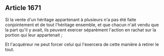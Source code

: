 Article 1671
----
Si la vente d'un héritage appartenant à plusieurs n'a pas été faite
conjointement et de tout l'héritage ensemble, et que chacun n'ait vendu que la
part qu'il y avait, ils peuvent exercer séparément l'action en rachat sur la
portion qui leur appartenait ;

Et l'acquéreur ne peut forcer celui qui l'exercera de cette manière à retirer le
tout.
